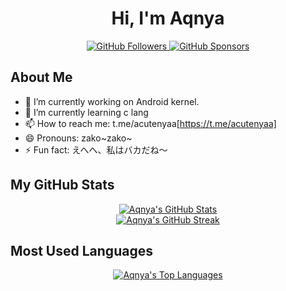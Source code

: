<div align="center">
<h1 align="center">Hi, I'm Aqnya</h1>
<p align="center">
    <a href="https://github.com/aqnya?tab=followers">
        <img src="https://img.shields.io/github/followers/aqnya?label=Followers&logo=github&style=for-the-badge" alt="GitHub Followers" />
    </a>
    <a href="https://github.com/sponsors/aqnya">
        <img src="https://img.shields.io/github/sponsors/aqnya?logo=github&style=for-the-badge" alt="GitHub Sponsors" />
    </a>
</p>
</div>

## About Me
- 🔭 I’m currently working on Android kernel.
- 🌱 I’m currently learning c lang
- 📫 How to reach me: t.me/acutenyaa[https://t.me/acutenyaa]
- 😄 Pronouns: zako\~zako\~
- ⚡ Fun fact: えへへ、私はバカだね～

## My GitHub Stats
<p align="center">
    <a href="https://github.com/aqnya">
        <img src="https://github-readme-stats.vercel.app/api?username=aqnya&show_icons=true&theme=dracula&include_all_commits=true&count_private=true" alt="Aqnya's GitHub Stats" />
    </a>
    <br/>
    <a href="https://github.com/aqnya">
        <img src="https://github-readme-streak-stats.herokuapp.com/?user=aqnya&theme=dracula" alt="Aqnya's GitHub Streak" />
    </a>
</p>

## Most Used Languages
<p align="center">
    <a href="https://github.com/aqnya">
        <img src="https://github-readme-stats.vercel.app/api/top-langs/?username=aqnya&layout=compact&langs_count=7&theme=dracula" alt="Aqnya's Top Languages" />
    </a>
</p>
